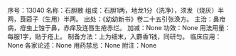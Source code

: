 序号：13040
名称：石胆散
组成：石胆1两，地龙1分（洗净），须发（烧灰）半两，莨菪子（生用）半两。
出处：《幼幼新书》卷二十五引张涣方。
主治：鼻疳病，疳虫上蚀于鼻，赤痒及连唇生疮赤烂。
加减：None
功效：None
用法用量：每服1字，贴于疮上。
制备方法：上为细末，入麝香1钱，同研匀。
临床应用：None
各家论述：None
用药禁忌：None
附注：None
